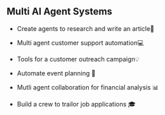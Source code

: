 ## Multi AI Agent Systems  

- Create agents to research and write an article🔮

- Multi agent customer support automation💻

- Tools for a customer outreach campaign💡

- Automate event planning 🎉 

- Mutli agent collaboration for financial analysis 📊 

- Build a crew to trailor job applications 🎓



